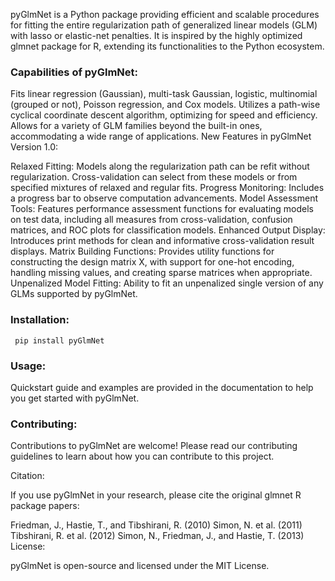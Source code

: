 pyGlmNet is a Python package providing efficient and scalable procedures for fitting the entire regularization path of generalized linear models (GLM) with lasso or elastic-net penalties. It is inspired by the highly optimized glmnet package for R, extending its functionalities to the Python ecosystem.

### Capabilities of pyGlmNet:

Fits linear regression (Gaussian), multi-task Gaussian, logistic, multinomial (grouped or not), Poisson regression, and Cox models.
Utilizes a path-wise cyclical coordinate descent algorithm, optimizing for speed and efficiency.
Allows for a variety of GLM families beyond the built-in ones, accommodating a wide range of applications.
New Features in pyGlmNet Version 1.0:

Relaxed Fitting: Models along the regularization path can be refit without regularization. Cross-validation can select from these models or from specified mixtures of relaxed and regular fits.
Progress Monitoring: Includes a progress bar to observe computation advancements.
Model Assessment Tools: Features performance assessment functions for evaluating models on test data, including all measures from cross-validation, confusion matrices, and ROC plots for classification models.
Enhanced Output Display: Introduces print methods for clean and informative cross-validation result displays.
Matrix Building Functions: Provides utility functions for constructing the design matrix X, with support for one-hot encoding, handling missing values, and creating sparse matrices when appropriate.
Unpenalized Model Fitting: Ability to fit an unpenalized single version of any GLMs supported by pyGlmNet.

### Installation:
<code> pip install pyGlmNet
</code>

### Usage:

Quickstart guide and examples are provided in the documentation to help you get started with pyGlmNet.

### Contributing:

Contributions to pyGlmNet are welcome! Please read our contributing guidelines to learn about how you can contribute to this project.

Citation:

If you use pyGlmNet in your research, please cite the original glmnet R package papers:

Friedman, J., Hastie, T., and Tibshirani, R. (2010)
Simon, N. et al. (2011)
Tibshirani, R. et al. (2012)
Simon, N., Friedman, J., and Hastie, T. (2013)
License:

pyGlmNet is open-source and licensed under the MIT License.

